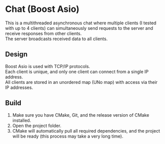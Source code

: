 # Chat (Boost Asio)
This is a multithreaded asynchronous chat where multiple clients (I tested with up to 4 clients) can simultaneously send requests to the server and receive responses from other clients.  
The server broadcasts received data to all clients.  

## Design
Boost Asio is used with TCP/IP protocols.  
Each client is unique, and only one client can connect from a single IP address.  
All clients are stored in an unordered map (UNo map) with access via their IP addresses.  

## Build
1. Make sure you have CMake, Git, and the release version of CMake installed.  
2. Open the project folder.  
3. CMake will automatically pull all required dependencies, and the project will be ready (this process may take a very long time).  
